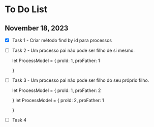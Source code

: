 # To Do List

## November 18, 2023
- [X] Task 1 - Criar método find by id para processos
- [ ] Task 2 - Um processo pai não pode ser filho de si mesmo.

	let ProcessModel = {
		proId: 1,
		proFather: 1
	
	}
- [ ] Task 3 - Um processo pai não pode ser filho do seu próprio filho.

	let ProcessModel = {
		proId: 1,
		proFather: 2
	
	}
	let ProcessModel = {
		proId: 2,
		proFather: 1
	
	}
	
- [ ] Task 4